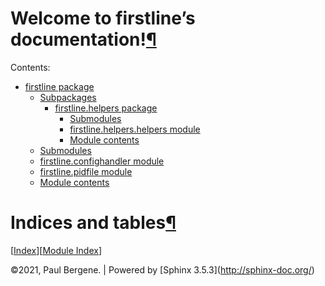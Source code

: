 <div class="document">

<div class="documentwrapper">

<div class="body" role="main">

<div id="welcome-to-firstline-s-documentation" class="section">

# Welcome to firstline’s documentation\![¶](#welcome-to-firstline-s-documentation "Permalink to this headline")

<div class="toctree-wrapper compound">

<span class="caption-text">Contents:</span>

  - [firstline package](firstline.md)
      - [Subpackages](firstline.md#subpackages)
          - [firstline.helpers package](firstline.helpers.md)
              - [Submodules](firstline.helpers.md#submodules)
              - [firstline.helpers.helpers
                module](firstline.helpers.md#module-firstline.helpers.helpers)
              - [Module
                contents](firstline.helpers.md#module-firstline.helpers)
      - [Submodules](firstline.md#submodules)
      - [firstline.confighandler
        module](firstline.md#module-firstline.confighandler)
      - [firstline.pidfile
        module](firstline.md#module-firstline.pidfile)
      - [Module contents](firstline.md#module-firstline)

</div>

</div>

<div id="indices-and-tables" class="section">

# Indices and tables[¶](#indices-and-tables "Permalink to this headline")

\[[<span class="std std-ref">Index</span>](genindex.md)\]\[[<span class="std std-ref">Module
Index</span>](py-modindex.md)\]

</div>

</div>

</div>

<div class="clearer">

</div>

</div>

©2021, Paul Bergene. | Powered by \[Sphinx
3.5.3\](http://sphinx-doc.org/)
